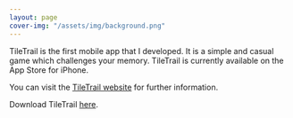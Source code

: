 ```yaml
---
layout: page
cover-img: "/assets/img/background.png"
---
```


TileTrail is the first mobile app that I developed. It is a simple and casual game which challenges your memory. TileTrail is currently available on the App Store for iPhone.

You can visit the [TileTrail website](https://jimfeyereisen.github.io/tiletrail/) for further information.

Download TileTrail [here](https://apps.apple.com/us/app/tiletrail/id6503223875?itsct=apps_box_link&itscg=30200).
